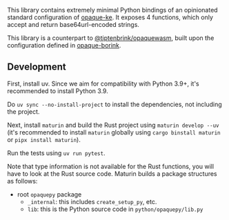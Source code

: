 This library contains extremely minimal Python bindings of an opinionated standard configuration of [opaque-ke](https://github.com/novifinancial/opaque-ke). It exposes 4 functions, which only accept and return base64url-encoded strings.

This library is a counterpart to [@tiptenbrink/opaquewasm](https://github.com/tiptenbrink/opaque-borink/tree/main/opaquewasm), built upon the configuration defined in [opaque-borink](https://github.com/tiptenbrink/opaque-borink/tree/main/opaque-borink).

## Development

First, install uv. Since we aim for compatibility with Python 3.9+, it's recommended to install Python 3.9. 

Do `uv sync --no-install-project` to install the dependencies, not including the project. 

Next, install `maturin` and build the Rust project using `maturin develop --uv` (it's recommended to install `maturin` globally using `cargo binstall maturin` or `pipx install maturin`). 

Run the tests using `uv run pytest`.

Note that type information is not available for the Rust functions, you will have to look at the Rust source code. Maturin builds a package structures as follows:
- root `opaquepy` package
    - `_internal`: this includes `create_setup_py`, etc.
    - `lib`: this is the Python source code in `python/opaquepy/lib.py`